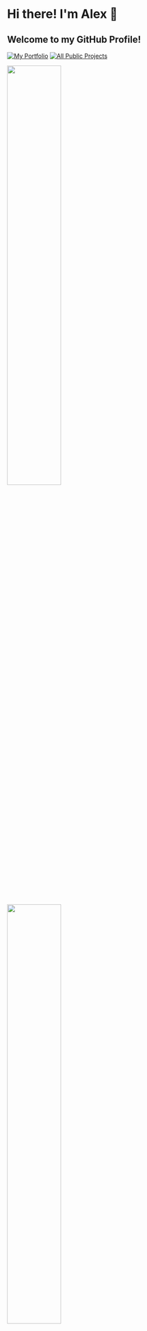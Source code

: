 <h1>Hi there! I'm Alex 👋</h1>
<h2>Welcome to my GitHub Profile!</h2>

[![My Portfolio](https://img.shields.io/badge/My_Portfolio-37a779?style=for-the-badge&color=758FD5)](https://alexrnguyen.github.io/)
[![All Public Projects](https://img.shields.io/badge/All_Public_Projects-37a779?style=for-the-badge&color=A284D1)](https://github.com/alexrnguyen?tab=repositories)

<img class="img" width = 50% src="https://github-readme-stats.vercel.app/api?username=alexrnguyen&show_icons=true&hide=stars&theme=tokyonight" />
<img class="img" width = 50% src="https://github-readme-streak-stats.herokuapp.com?user=alexrnguyen&theme=tokyonight" />

<h3>Languages and Tools:</h3>

[![Languages and Tools](https://skillicons.dev/icons?i=androidstudio,bootstrap,c,css,django,express,figma,firebase,git,heroku,html,java,js,jest,linux,materialui,mongodb,nginx,nodejs,postgres,python,react,sqlite,tailwind,ts,webpack)](https://skillicons.dev)

<h3>Contact Me:</h3>
<div align="left">
  <a href="https://ca.linkedin.com/in/alexander-nguyen-229458211" target="blank"><img align="center" src="https://raw.githubusercontent.com/rahuldkjain/github-profile-readme-generator/master/src/images/icons/Social/linked-in-alt.svg" alt="Alex Nguyen" height="30" width="30" /></a>
  &nbsp;
  <a href="mailto:alexander.nguyen@shaw.ca" target="blank">
  <img align="center" src="https://github.com/alexrnguyen/alexrnguyen/assets/90285768/cbffb487-e796-422d-832a-26bec1a36651"alt="alexander.nguyen@shaw.ca" height="30" width="30" />
  </a>
</div>

